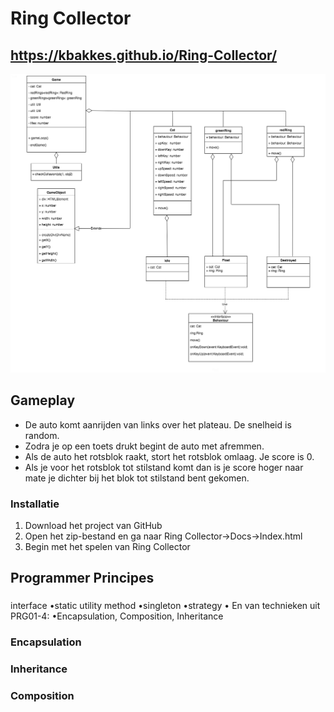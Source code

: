 # Ring Collector

## https://kbakkes.github.io/Ring-Collector/





![UML](docs/images/ringCollector.png?raw=true "UML")

## Gameplay

- De auto komt aanrijden van links over het plateau. De snelheid is random.
- Zodra je op een toets drukt begint de auto met afremmen. 
- Als de auto het rotsblok raakt, stort het rotsblok omlaag. Je score is 0.
- Als je voor het rotsblok tot stilstand komt dan is je score hoger naar mate je dichter bij het blok tot stilstand bent gekomen.

### Installatie

1. Download het project van GitHub
2. Open het zip-bestand en ga naar Ring Collector->Docs->Index.html
3. Begin met het spelen van Ring Collector




## Programmer Principes


### 
interface
•static utility method
•singleton
•strategy
• En van technieken uit PRG01-4:
•Encapsulation, Composition, Inheritance 


### Encapsulation 


### Inheritance


### Composition



